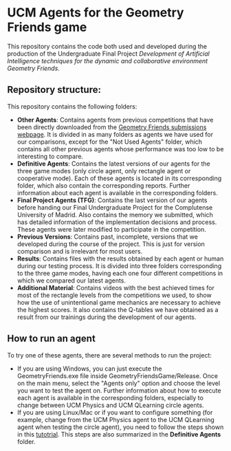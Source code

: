 # UCM Agents for the Geometry Friends game

This repository contains the code both used and developed during the production of the Undergraduate Final Project *Development of Artificial Intelligence techniques
for the dynamic and collaborative environment Geometry Friends*.

## Repository structure:

This repository contains the following folders:

- **Other Agents**: Contains agents from previous competitions that have been directly downloaded from the [Geometry Friends submissions webpage](https://geometryfriends.gaips.inesc-id.pt/archive). It is divided in as many folders as agents we have used for our comparisons, except for the "Not Used Agents" folder, which contains all other previous agents whose performance was too low to be interesting to compare.
- **Definitive Agents**: Contains the latest versions of our agents for the three game modes (only circle agent, only rectangle agent or cooperative mode). Each of these agents is located in its corresponding folder, which also contain the corresponding reports. Further information about each agent is available in the corresponding folders.
- **Final Project Agents (TFG)**: Contains the last version of our agents before handing our Final Undergraduate Project for the Complutense University of Madrid. Also contains the memory we submitted, which has detailed information of the implementation decisions and process. These agents were later modified to participate in the competition.
- **Previous Versions**: Contains past, incomplete, versions that we developed during the course of the project. This is just for version comparison and is irrelevant for most users.
- **Results**: Contains files with the results obtained by each agent or human during our testing process. It is divided into three folders corresponding to the three game modes, having each one four different competitions in which we compared our latest agents.
- **Additional Material**: Contains videos with the best achieved times for most of the rectangle levels from the competitions we used, to show how the use of unintentional game mechanics are necessary to achieve the highest scores. It also contains the Q-tables we have obtained as a result from our trainings during the development of our agents.

## How to run an agent

To try one of these agents, there are several methods to run the project:

- If you are using Windows, you can just execute the GeometryFriends.exe file inside GeometryFriendsGame/Release. Once on the main menu, select the "Agents only" option and choose the level you want to test the agent on. Further information about how to execute each agent is available in the corresponding folders, especially to change between UCM Physics and UCM QLearning circle agents.
- If you are using Linux/Mac or if you want to configure something (for example, change from the UCM Physics agent to the UCM QLearning agent when testing the circle agent), you need to follow the steps shown in this [tutotrial](https://geometryfriends.gaips.inesc-id.pt/guides/c%23). This steps are also summarized in the **Definitive Agents** folder.
